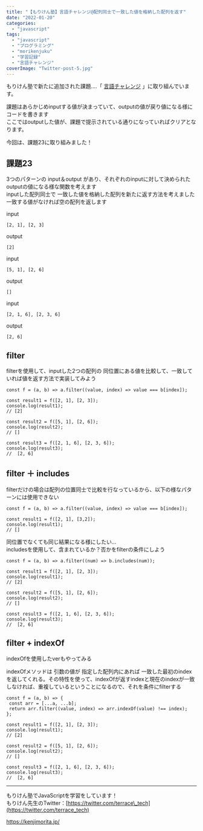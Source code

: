 ```yaml
---
title: "【もりけん塾】言語チャレンジ@配列同士で一致した値を格納した配列を返す"
date: "2022-01-20"
categories: 
  - "javascript"
tags: 
  - "javascript"
  - "プログラミング"
  - "morikenjuku"
  - "学習記録"
  - "言語チャレンジ"
coverImage: "Twitter-post-5.jpg"
---
```


もりけん塾で新たに追加された課題....「 [言語チャレンジ](https://github.com/kenmori/handsonFrontend/blob/master/work/basic/Work.md) 」に取り組んでいます。

課題はあらかじめinputする値が決まっていて、outputの値が戻り値になる様にコードを書きます  
ここではoutputした値が、課題で提示されている通りになっていればクリアとなります。

今回は、課題23に取り組みました！

## 課題23

3つのパターンの input＆output があり、それぞれのinputに対して決められたoutputの値になる様な関数を考えます  
inputした配列同士で 一致した値を格納した配列を新たに返す方法を考えました  
一致する値がなければ空の配列を返します

input

```
[2, 1], [2, 3]
```

output

```
[2]
```

input

```
[5, 1], [2, 6]
```

output

```
[]
```

input

```
[2, 1, 6], [2, 3, 6]
```

output

```
[2, 6]
```

## filter

filterを使用して、inputした2つの配列の 同位置にある値を比較して、一致していれば値を返す方法で実装してみよう

```
const f = (a, b) => a.filter((value, index) => value === b[index]);

const result1 = f([2, 1], [2, 3]);
console.log(result1);
// [2]

const result2 = f([5, 1], [2, 6]);
console.log(result2);
// []

const result3 = f([2, 1, 6], [2, 3, 6]);
console.log(result3);
//  [2, 6]
```

## filter ＋ includes

filterだけの場合は配列の位置同士で比較を行なっているから、以下の様なパターンには使用できない

```
const f = (a, b) => a.filter((value, index) => value === b[index]);

const result1 = f([2, 1], [3,2]);
console.log(result1);
// []
```

同位置でなくても同じ結果になる様にしたい...  
includesを使用して、含まれているか？否かをfilterの条件にしよう

```
const f = (a, b) => a.filter((num) => b.includes(num));

const result1 = f([2, 1], [2, 3]);
console.log(result1);
// [2]

const result2 = f([5, 1], [2, 6]);
console.log(result2);
// []

const result3 = f([2, 1, 6], [2, 3, 6]);
console.log(result3);
//  [2, 6]
```

## filter + indexOf

indexOfを使用したverもやってみる  

indexOfメソッドは 引数の値が 指定した配列内にあれば 一致した最初のindexを返してくれる。その特性を使って、indexOfが返すindexと現在のindexが一致しなければ、重複しているということになるので、それを条件にfilterする

```
const f = (a, b) => {
 const arr = [...a, ...b];
 return arr.filter((value, index) => arr.indexOf(value) !== index);
};

const result1 = f([2, 1], [2, 3]);
console.log(result1);
// [2]

const result2 = f([5, 1], [2, 6]);
console.log(result2);
// []

const result3 = f([2, 1, 6], [2, 3, 6]);
console.log(result3);
//  [2, 6]
```

* * *

もりけん塾でJavaScriptを学習をしています！  
もりけん先生のTwitter：[https://twitter.com/terrace\_tech](https://twitter.com/terrace_tech)

https://kenjimorita.jp/
